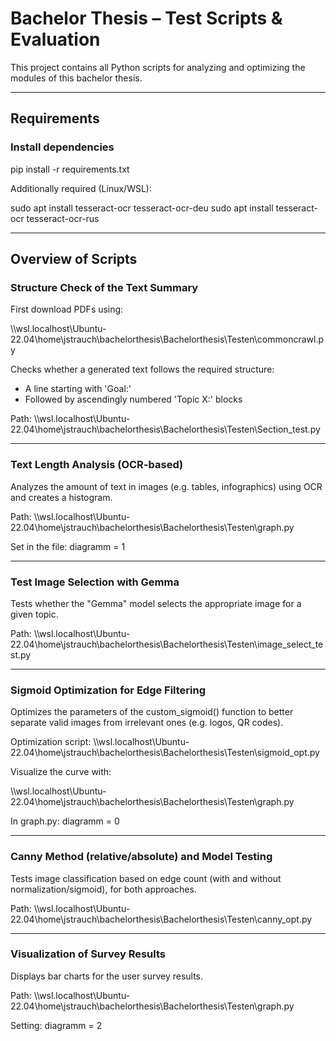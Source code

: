 # Bachelor Thesis – Test Scripts & Evaluation

This project contains all Python scripts for analyzing and optimizing the modules of this bachelor thesis.

---

## Requirements

### Install dependencies

pip install -r requirements.txt

Additionally required (Linux/WSL):

sudo apt install tesseract-ocr tesseract-ocr-deu
sudo apt install tesseract-ocr tesseract-ocr-rus

---

## Overview of Scripts

### Structure Check of the Text Summary

First download PDFs using:

\\\\wsl.localhost\\Ubuntu-22.04\\home\\jstrauch\\bachelorthesis\\Bachelorthesis\\Testen\\commoncrawl.py

Checks whether a generated text follows the required structure:
- A line starting with 'Goal:'
- Followed by ascendingly numbered 'Topic X:' blocks

Path:
\\\\wsl.localhost\\Ubuntu-22.04\\home\\jstrauch\\bachelorthesis\\Bachelorthesis\\Testen\\Section_test.py

---

### Text Length Analysis (OCR-based)

Analyzes the amount of text in images (e.g. tables, infographics) using OCR and creates a histogram.

Path:
\\\\wsl.localhost\\Ubuntu-22.04\\home\\jstrauch\\bachelorthesis\\Bachelorthesis\\Testen\\graph.py

Set in the file:
diagramm = 1

---

### Test Image Selection with Gemma

Tests whether the "Gemma" model selects the appropriate image for a given topic.

Path:
\\\\wsl.localhost\\Ubuntu-22.04\\home\\jstrauch\\bachelorthesis\\Bachelorthesis\\Testen\\image_select_test.py

---

### Sigmoid Optimization for Edge Filtering

Optimizes the parameters of the custom_sigmoid() function to better separate valid images from irrelevant ones (e.g. logos, QR codes).

Optimization script:
\\\\wsl.localhost\\Ubuntu-22.04\\home\\jstrauch\\bachelorthesis\\Bachelorthesis\\Testen\\sigmoid_opt.py

Visualize the curve with:

\\\\wsl.localhost\\Ubuntu-22.04\\home\\jstrauch\\bachelorthesis\\Bachelorthesis\\Testen\\graph.py

In graph.py:
diagramm = 0

---

### Canny Method (relative/absolute) and Model Testing

Tests image classification based on edge count (with and without normalization/sigmoid), for both approaches.

Path:
\\\\wsl.localhost\\Ubuntu-22.04\\home\\jstrauch\\bachelorthesis\\Bachelorthesis\\Testen\\canny_opt.py

---

### Visualization of Survey Results

Displays bar charts for the user survey results.

Path:
\\\\wsl.localhost\\Ubuntu-22.04\\home\\jstrauch\\bachelorthesis\\Bachelorthesis\\Testen\\graph.py

Setting:
diagramm = 2
